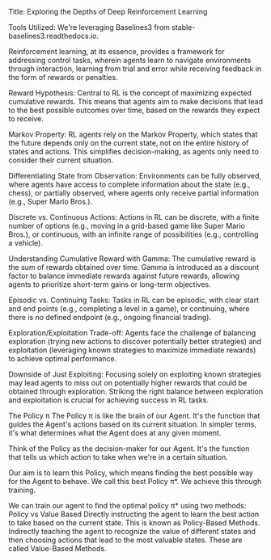 Title: Exploring the Depths of Deep Reinforcement Learning

Tools Utilized: We're leveraging Baselines3 from stable-baselines3.readthedocs.io.

Reinforcement learning, at its essence, provides a framework for addressing control tasks, wherein agents learn to navigate environments through interaction, learning from trial and error while receiving feedback in the form of rewards or penalties.

Reward Hypothesis: Central to RL is the concept of maximizing expected cumulative rewards. This means that agents aim to make decisions that lead to the best possible outcomes over time, based on the rewards they expect to receive.

Markov Property: RL agents rely on the Markov Property, which states that the future depends only on the current state, not on the entire history of states and actions. This simplifies decision-making, as agents only need to consider their current situation.

Differentiating State from Observation: Environments can be fully observed, where agents have access to complete information about the state (e.g., chess), or partially observed, where agents only receive partial information (e.g., Super Mario Bros.).

Discrete vs. Continuous Actions: Actions in RL can be discrete, with a finite number of options (e.g., moving in a grid-based game like Super Mario Bros.), or continuous, with an infinite range of possibilities (e.g., controlling a vehicle).

Understanding Cumulative Reward with Gamma: The cumulative reward is the sum of rewards obtained over time. Gamma is introduced as a discount factor to balance immediate rewards against future rewards, allowing agents to prioritize short-term gains or long-term objectives.

Episodic vs. Continuing Tasks: Tasks in RL can be episodic, with clear start and end points (e.g., completing a level in a game), or continuing, where there is no defined endpoint (e.g., ongoing financial trading).

Exploration/Exploitation Trade-off: Agents face the challenge of balancing exploration (trying new actions to discover potentially better strategies) and exploitation (leveraging known strategies to maximize immediate rewards) to achieve optimal performance.

Downside of Just Exploiting: Focusing solely on exploiting known strategies may lead agents to miss out on potentially higher rewards that could be obtained through exploration. Striking the right balance between exploration and exploitation is crucial for achieving success in RL tasks.

The Policy π
The Policy π is like the brain of our Agent. It's the function that guides the Agent's actions based on its current situation. In simpler terms, it's what determines what the Agent does at any given moment.

Think of the Policy as the decision-maker for our Agent. It's the function that tells us which action to take when we're in a certain situation.

Our aim is to learn this Policy, which means finding the best possible way for the Agent to behave. We call this best Policy π*. We achieve this through training.

We can train our agent to find the optimal policy π* using two methods:
Policy vs Value Based
Directly instructing the agent to learn the best action to take based on the current state. This is known as Policy-Based Methods.
Indirectly teaching the agent to recognize the value of different states and then choosing actions that lead to the most valuable states. These are called Value-Based Methods.